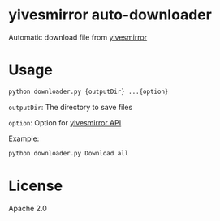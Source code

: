 # yivesmirror auto-downloader
Automatic download file from [yivesmirror](https://yivesmirror.com/)

# Usage
```bash
python downloader.py {outputDir} ...{option}
```

`outputDir`: The directory to save files

`option`: Option for [yivesmirror API](https://yivesmirror.com/apis)

Example:
```bash
python downloader.py Download all
```

# License
Apache 2.0
